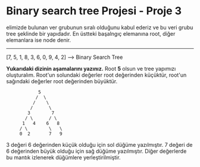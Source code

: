 # Binary search tree Projesi - Proje 3

elimizde bulunan ver grubunun sıralı olduğunu kabul ederiz ve bu veri grubu tree şeklinde bir yapıdadır. En üstteki başalngıç elemanına root, diğer elemanlara ise node denir.

---

[7, 5, 1, 8, 3, 6, 0, 9, 4, 2] --> Binary Search Tree

**Yukarıdaki dizinin aşamalarını yazınız.**
Root **5** olsun ve tree yapımızı oluşturalım. Root'un solundaki değerler root değerinden küçüktür, root'un sağındaki değerler root değerinden büyüktür.


                5
               /  \
              /    \
             /      \
            3        7
           / \      / \
          1   4    6   8
         / \        \   \
         0  2       7   9


3 değeri 6 değerinden küçük olduğu için sol düğüme yazılmıştır. 7 değeri de 6 değerinden büyük olduğu için sağ düğüme yazılmıştır. Diğer değerlerde bu mantık izlenerek düğümlere yerleştirilmiştir.
